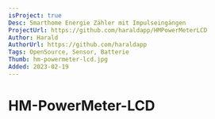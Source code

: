 ```yaml
---
isProject: true
Desc: Smarthome Energie Zähler mit Impulseingängen
ProjectUrl: https://github.com/haraldapp/HMPowerMeterLCD
Author: Harald
AuthorUrl: https://github.com/haraldapp
Tags: OpenSource, Sensor, Batterie
Thumb: hm-powermeter-lcd.jpg
Added: 2023-02-19
---
```


# HM-PowerMeter-LCD
